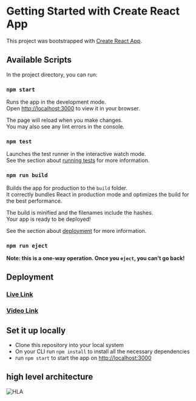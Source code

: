 # Getting Started with Create React App

This project was bootstrapped with [Create React App](https://github.com/facebook/create-react-app).

## Available Scripts

In the project directory, you can run:

### `npm start`

Runs the app in the development mode.\
Open [http://localhost:3000](http://localhost:3000) to view it in your browser.

The page will reload when you make changes.\
You may also see any lint errors in the console.

### `npm test`

Launches the test runner in the interactive watch mode.\
See the section about [running tests](https://facebook.github.io/create-react-app/docs/running-tests) for more information.

### `npm run build`

Builds the app for production to the `build` folder.\
It correctly bundles React in production mode and optimizes the build for the best performance.

The build is minified and the filenames include the hashes.\
Your app is ready to be deployed!

See the section about [deployment](https://facebook.github.io/create-react-app/docs/deployment) for more information.

### `npm run eject`

**Note: this is a one-way operation. Once you `eject`, you can't go back!**

## Deployment

### [Live Link](https://620f9cab027b95000780fe9c--keen-leavitt-ef95c0.netlify.app/)

### [Video Link](https://drive.google.com/file/d/1DOO3hAJczX_K_jkUfuVUwzbfP6ocnd7O/view?usp=sharing)


## Set it up locally

 - Clone this repository into your local system
 - On your CLI run `npm install` to install all the necessary dependencies
 - run `npm start` to start the app on [http://localhost:3000](http://localhost:3000)


## high level architecture

![HLA](https://user-images.githubusercontent.com/59685883/154307669-cabb6f8b-57cb-4a04-a038-e772febb5d2c.jpeg)
